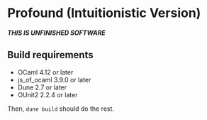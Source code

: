 # Profound (Intuitionistic Version)

***THIS IS UNFINISHED SOFTWARE***

## Build requirements

* OCaml 4.12 or later
* js\_of\_ocaml 3.9.0 or later
* Dune 2.7 or later
* OUnit2 2.2.4 or later

Then, `dune build` should do the rest.
